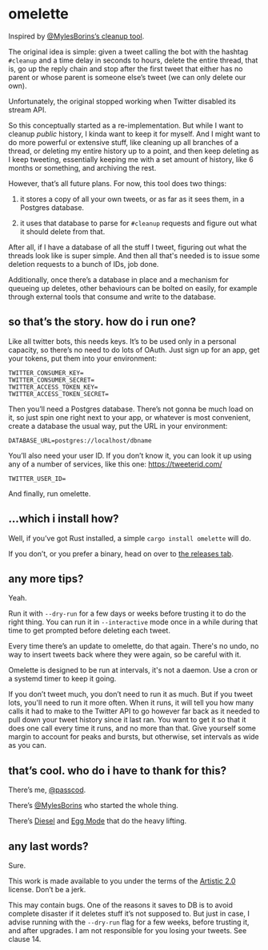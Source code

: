 # omelette

Inspired by [@MylesBorins’s cleanup tool](https://github.com/MylesBorins/cleanup).

The original idea is simple: given a tweet calling the bot with the hashtag
`#cleanup` and a time delay in seconds to hours, delete the entire thread, that
is, go up the reply chain and stop after the first tweet that either has no
parent or whose parent is someone else’s tweet (we can only delete our own).

Unfortunately, the original stopped working when Twitter disabled its stream API.

So this conceptually started as a re-implementation. But while I want to cleanup
_public_ history, I kinda want to keep it for myself. And I might want to do
more powerful or extensive stuff, like cleaning up all branches of a thread, or
deleting my entire history up to a point, and then keep deleting as I keep
tweeting, essentially keeping me with a set amount of history, like 6 months or
something, and archiving the rest.

However, that’s all future plans. For now, this tool does two things:

1. it stores a copy of all your own tweets, or as far as it sees them, in a
   Postgres database.

2. it uses that database to parse for `#cleanup` requests and figure out what it
   should delete from that.

After all, if I have a database of all the stuff I tweet, figuring out what the
threads look like is super simple. And then all that's needed is to issue some
deletion requests to a bunch of IDs, job done.

Additionally, once there’s a database in place and a mechanism for queueing up
deletes, other behaviours can be bolted on easily, for example through external
tools that consume and write to the database.

## so that’s the story. how do i run one?

Like all twitter bots, this needs keys. It’s to be used only in a personal
capacity, so there’s no need to do lots of OAuth. Just sign up for an app, get
your tokens, put them into your environment:

```
TWITTER_CONSUMER_KEY=
TWITTER_CONSUMER_SECRET=
TWITTER_ACCESS_TOKEN_KEY=
TWITTER_ACCESS_TOKEN_SECRET=
```

Then you’ll need a Postgres database. There’s not gonna be much load on it, so
just spin one right next to your app, or whatever is most convenient, create a
database the usual way, put the URL in your environment:

```
DATABASE_URL=postgres://localhost/dbname
```

You’ll also need your user ID. If you don’t know it, you can look it up using
any of a number of services, like this one: https://tweeterid.com/

```
TWITTER_USER_ID=
```

And finally, run omelette.

## …which i install how?

Well, if you’ve got Rust installed, a simple `cargo install omelette` will do.

If you don’t, or you prefer a binary, head on over to [the releases tab].

[the releases tab]: https://github.com/passcod/omelette/releases

## any more tips?

Yeah.

Run it with `--dry-run` for a few days or weeks before trusting it to do the
right thing. You can run it in `--interactive` mode once in a while during that
time to get prompted before deleting each tweet.

Every time there’s an update to omelette, do that again. There's no undo, no way
to insert tweets back where they were again, so be careful with it.

Omelette is designed to be run at intervals, it's not a daemon. Use a cron or a
systemd timer to keep it going.

If you don’t tweet much, you don’t need to run it as much. But if you tweet lots,
you'll need to run it more often. When it runs, it will tell you how many calls
it had to make to the Twitter API to go however far back as it needed to pull
down your tweet history since it last ran. You want to get it so that it does
one call every time it runs, and no more than that. Give yourself some margin to
account for peaks and bursts, but otherwise, set intervals as wide as you can.

## that’s cool. who do i have to thank for this?

There’s me, [@passcod](https://passcod.name).

There’s [@MylesBorins](https://mylesborins.com) who started the whole thing.

There’s [Diesel](http://diesel.rs) and [Egg Mode](https://github.com/QuietMisdreavus/twitter-rs) that do the heavy lifting.

## any last words?

Sure.

This work is made available to you under the terms of the [Artistic 2.0] license.
Don’t be a jerk.

[Artistic 2.0]: ./LICENSE

This may contain bugs. One of the reasons it saves to DB is to avoid complete
disaster if it deletes stuff it’s not supposed to. But just in case, I advise
running with the `--dry-run` flag for a few weeks, before trusting it, and after
upgrades. I am not responsible for you losing your tweets. See clause 14.
